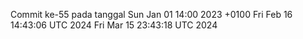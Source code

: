 Commit ke-55 pada tanggal Sun Jan 01 14:00 2023 +0100
Fri Feb 16 14:43:06 UTC 2024
Fri Mar 15 23:43:18 UTC 2024
